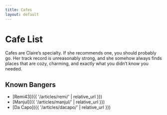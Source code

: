 ```yaml
---
title: Cafes
layout: default
---
```


# Cafe List

Cafes are Claire’s specialty. If she recommends one, you should probably go. Her track record is unreasonably strong, and she somehow always finds places that are cozy, charming, and exactly what you didn’t know you needed.

## Known Bangers

- [Remi43]({{ '/articles/remi/' | relative_url }})
- [Manjul]({{ '/articles/manjul/' | relative_url }})
- [Da Capo]({{ '/articles/dacapo/' | relative_url }})

